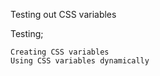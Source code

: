 
Testing out CSS variables

Testing;

    Creating CSS variables
    Using CSS variables dynamically
